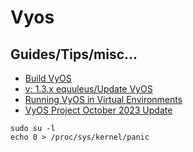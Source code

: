 # Vyos

## Guides/Tips/misc...

* [Build VyOS](https://docs.vyos.io/en/latest/contributing/build-vyos.html)
* [v: 1.3.x equuleus/Update VyOS](https://docs.vyos.io/en/equuleus/installation/update.html)
* [Running VyOS in Virtual Environments](https://docs.vyos.io/en/latest/installation/virtual/index.html)
* [VyOS Project October 2023 Update](https://blog.vyos.io/vyos-project-october-2023-update)

```shell
sudo su -l
echo 0 > /proc/sys/kernel/panic
```